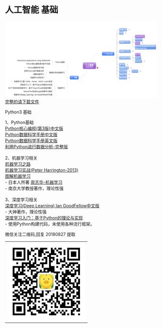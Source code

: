 人工智能 基础
======
![image](./images/2018-08-27%2013.09.20.png)
<br/>
[完整的请下载文件<br>](https://github.com/enigmawxy/AI-Learning/blob/master/Python%E5%BA%93%E8%84%91%E5%9B%BE.html)

Python3 基础

1、Python基础<br>
[Python核心编程(第3版)中文版<br>](https://pan.baidu.com/s/1bIij91zzuXyovTAO6yEbcg)
[Python数据科学手册中文版<br>](https://pan.baidu.com/s/1bIij91zzuXyovTAO6yEbcg)
[Python数据科学手册英文版<br>](https://pan.baidu.com/s/1bIij91zzuXyovTAO6yEbcg)
[利用Python进行数据分析-完整版<br>](https://pan.baidu.com/s/1bIij91zzuXyovTAO6yEbcg)
<br>
2、机器学习相关<br>
[机器学习之路<br>](https://pan.baidu.com/s/1bIij91zzuXyovTAO6yEbcg)
[机器学习实战(Peter Harrington-2013)<br>](https://pan.baidu.com/s/1bIij91zzuXyovTAO6yEbcg)
[图解机器学习<br>](https://pan.baidu.com/s/1bIij91zzuXyovTAO6yEbcg) - 日本人所著
[周志华-机器学习<br>](https://pan.baidu.com/s/1bIij91zzuXyovTAO6yEbcg) - 南京大学教授著作，理论性强 <br/>
<br>
3、深度学习相关<br>
[深度学习(Deep Learning) Ian GoodFellow中文版<br>](https://pan.baidu.com/s/1bIij91zzuXyovTAO6yEbcg) - 大神著作，理论性强 <br/>
[深度学习入门：基于Python的理论与实现<br>](https://pan.baidu.com/s/1bIij91zzuXyovTAO6yEbcg) - 使用Python构建代码，未使用各种流行框架。
<br>

微信关注二维码,回复 20180827 提取 <br/>
<table>
    <tr>
        <td><img src="https://github.com/enigmawxy/AI-Learning/blob/master/images/qrcode_for_gh_876fce17e53a_258.jpg"/></td>
    </tr>
</table>

